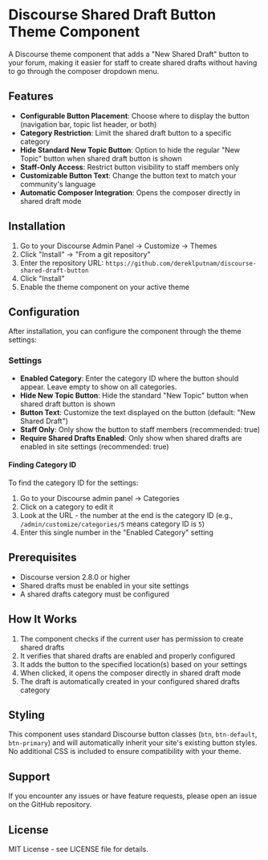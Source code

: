 # Discourse Shared Draft Button Theme Component

A Discourse theme component that adds a "New Shared Draft" button to your forum, making it easier for staff to create shared drafts without having to go through the composer dropdown menu.

## Features

- **Configurable Button Placement**: Choose where to display the button (navigation bar, topic list header, or both)
- **Category Restriction**: Limit the shared draft button to a specific category
- **Hide Standard New Topic Button**: Option to hide the regular "New Topic" button when shared draft button is shown
- **Staff-Only Access**: Restrict button visibility to staff members only
- **Customizable Button Text**: Change the button text to match your community's language
- **Automatic Composer Integration**: Opens the composer directly in shared draft mode

## Installation

1. Go to your Discourse Admin Panel → Customize → Themes
2. Click "Install" → "From a git repository"
3. Enter the repository URL: `https://github.com/dereklputnam/discourse-shared-draft-button`
4. Click "Install"
5. Enable the theme component on your active theme

## Configuration

After installation, you can configure the component through the theme settings:

### Settings

- **Enabled Category**: Enter the category ID where the button should appear. Leave empty to show on all categories.
- **Hide New Topic Button**: Hide the standard "New Topic" button when shared draft button is shown
- **Button Text**: Customize the text displayed on the button (default: "New Shared Draft")
- **Staff Only**: Only show the button to staff members (recommended: true)
- **Require Shared Drafts Enabled**: Only show when shared drafts are enabled in site settings (recommended: true)

#### Finding Category ID

To find the category ID for the settings:
1. Go to your Discourse admin panel → Categories
2. Click on a category to edit it
3. Look at the URL - the number at the end is the category ID (e.g., `/admin/customize/categories/5` means category ID is `5`)
4. Enter this single number in the "Enabled Category" setting

## Prerequisites

- Discourse version 2.8.0 or higher
- Shared drafts must be enabled in your site settings
- A shared drafts category must be configured

## How It Works

1. The component checks if the current user has permission to create shared drafts
2. It verifies that shared drafts are enabled and properly configured
3. It adds the button to the specified location(s) based on your settings
4. When clicked, it opens the composer directly in shared draft mode
5. The draft is automatically created in your configured shared drafts category

## Styling

This component uses standard Discourse button classes (`btn`, `btn-default`, `btn-primary`) and will automatically inherit your site's existing button styles. No additional CSS is included to ensure compatibility with your theme.

## Support

If you encounter any issues or have feature requests, please open an issue on the GitHub repository.

## License

MIT License - see LICENSE file for details.